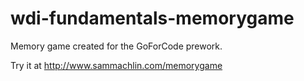 # wdi-fundamentals-memorygame
Memory game created for the GoForCode prework.

Try it at http://www.sammachlin.com/memorygame

